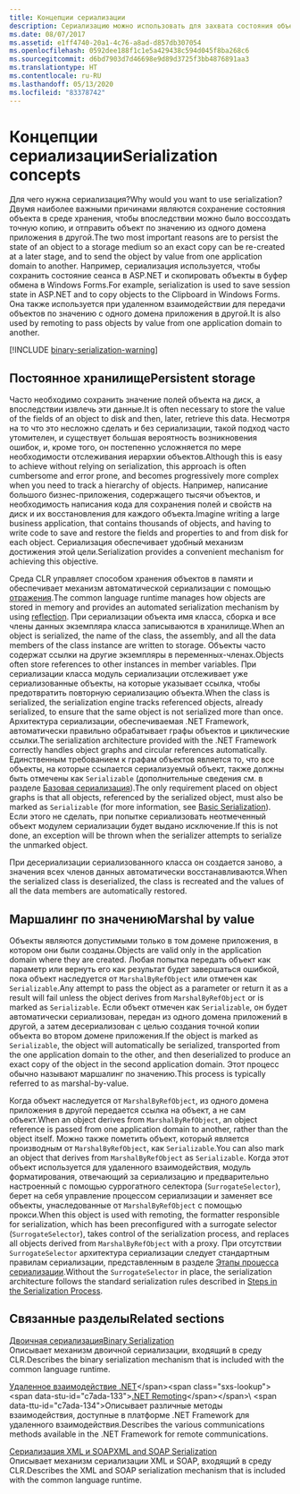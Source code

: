 ```yaml
---
title: Концепции сериализации
description: Сериализацию можно использовать для захвата состояния объекта, чтобы можно было создать копию или отправить объект по значению из одного домена приложения в другой.
ms.date: 08/07/2017
ms.assetid: e1ff4740-20a1-4c76-a8ad-d857db307054
ms.openlocfilehash: 0592dee188f1c1e5a429438c594d045f8ba268c6
ms.sourcegitcommit: d6bd7903d7d46698e9d89d3725f3bb4876891aa3
ms.translationtype: HT
ms.contentlocale: ru-RU
ms.lasthandoff: 05/13/2020
ms.locfileid: "83378742"
---
```

# <a name="serialization-concepts"></a><span data-ttu-id="c7ada-103">Концепции сериализации</span><span class="sxs-lookup"><span data-stu-id="c7ada-103">Serialization concepts</span></span>
<span data-ttu-id="c7ada-104">Для чего нужна сериализация?</span><span class="sxs-lookup"><span data-stu-id="c7ada-104">Why would you want to use serialization?</span></span> <span data-ttu-id="c7ada-105">Двумя наиболее важными причинами являются сохранение состояния объекта в среде хранения, чтобы впоследствии можно было воссоздать точную копию, и отправить объект по значению из одного домена приложения в другой.</span><span class="sxs-lookup"><span data-stu-id="c7ada-105">The two most important reasons are to persist the state of an object to a storage medium so an exact copy can be re-created at a later stage, and to send the object by value from one application domain to another.</span></span> <span data-ttu-id="c7ada-106">Например, сериализация используется, чтобы сохранить состояние сеанса в ASP.NET и скопировать объекты в буфер обмена в Windows Forms.</span><span class="sxs-lookup"><span data-stu-id="c7ada-106">For example, serialization is used to save session state in ASP.NET and to copy objects to the Clipboard in Windows Forms.</span></span> <span data-ttu-id="c7ada-107">Она также используется при удаленном взаимодействии для передачи объектов по значению с одного домена приложения в другой.</span><span class="sxs-lookup"><span data-stu-id="c7ada-107">It is also used by remoting to pass objects by value from one application domain to another.</span></span>

[!INCLUDE [binary-serialization-warning](../../../includes/binary-serialization-warning.md)]

## <a name="persistent-storage"></a><span data-ttu-id="c7ada-108">Постоянное хранилище</span><span class="sxs-lookup"><span data-stu-id="c7ada-108">Persistent storage</span></span>
<span data-ttu-id="c7ada-109">Часто необходимо сохранить значение полей объекта на диск, а впоследствии извлечь эти данные.</span><span class="sxs-lookup"><span data-stu-id="c7ada-109">It is often necessary to store the value of the fields of an object to disk and then, later, retrieve this data.</span></span> <span data-ttu-id="c7ada-110">Несмотря на то что это несложно сделать и без сериализации, такой подход часто утомителен, и существует большая вероятность возникновения ошибок, и, кроме того, он постепенно усложняется по мере необходимости отслеживания иерархии объектов.</span><span class="sxs-lookup"><span data-stu-id="c7ada-110">Although this is easy to achieve without relying on serialization, this approach is often cumbersome and error prone, and becomes progressively more complex when you need to track a hierarchy of objects.</span></span> <span data-ttu-id="c7ada-111">Например, написание большого бизнес-приложения, содержащего тысячи объектов, и необходимость написания кода для сохранения полей и свойств на диск и их восстановления для каждого объекта.</span><span class="sxs-lookup"><span data-stu-id="c7ada-111">Imagine writing a large business application, that contains thousands of objects, and having to write code to save and restore the fields and properties to and from disk for each object.</span></span> <span data-ttu-id="c7ada-112">Сериализация обеспечивает удобный механизм достижения этой цели.</span><span class="sxs-lookup"><span data-stu-id="c7ada-112">Serialization provides a convenient mechanism for achieving this objective.</span></span>

<span data-ttu-id="c7ada-113">Среда CLR управляет способом хранения объектов в памяти и обеспечивает механизм автоматической сериализации с помощью [отражения](../../../docs/framework/reflection-and-codedom/reflection.md).</span><span class="sxs-lookup"><span data-stu-id="c7ada-113">The common language runtime manages how objects are stored in memory and provides an automated serialization mechanism by using [reflection](../../../docs/framework/reflection-and-codedom/reflection.md).</span></span> <span data-ttu-id="c7ada-114">При сериализации объекта имя класса, сборка и все члены данных экземпляра класса записываются в хранилище.</span><span class="sxs-lookup"><span data-stu-id="c7ada-114">When an object is serialized, the name of the class, the assembly, and all the data members of the class instance are written to storage.</span></span> <span data-ttu-id="c7ada-115">Объекты часто содержат ссылки на другие экземпляры в переменных-членах.</span><span class="sxs-lookup"><span data-stu-id="c7ada-115">Objects often store references to other instances in member variables.</span></span> <span data-ttu-id="c7ada-116">При сериализации класса модуль сериализации отслеживает уже сериализованные объекты, на которые указывает ссылка, чтобы предотвратить повторную сериализацию объекта.</span><span class="sxs-lookup"><span data-stu-id="c7ada-116">When the class is serialized, the serialization engine tracks referenced objects, already serialized, to ensure that the same object is not serialized more than once.</span></span> <span data-ttu-id="c7ada-117">Архитектура сериализации, обеспечиваемая .NET Framework, автоматически правильно обрабатывает графы объектов и циклические ссылки.</span><span class="sxs-lookup"><span data-stu-id="c7ada-117">The serialization architecture provided with the .NET Framework correctly handles object graphs and circular references automatically.</span></span> <span data-ttu-id="c7ada-118">Единственным требованием к графам объектов является то, что все объекты, на которые ссылается сериализуемый объект, также должны быть отмечены как `Serializable` (дополнительные сведения см. в разделе [Базовая сериализация](basic-serialization.md)).</span><span class="sxs-lookup"><span data-stu-id="c7ada-118">The only requirement placed on object graphs is that all objects, referenced by the serialized object, must also be marked as `Serializable` (for more information, see [Basic Serialization](basic-serialization.md)).</span></span> <span data-ttu-id="c7ada-119">Если этого не сделать, при попытке сериализовать неотмеченный объект модулем сериализации будет выдано исключение.</span><span class="sxs-lookup"><span data-stu-id="c7ada-119">If this is not done, an exception will be thrown when the serializer attempts to serialize the unmarked object.</span></span>

<span data-ttu-id="c7ada-120">При десериализации сериализованного класса он создается заново, а значения всех членов данных автоматически восстанавливаются.</span><span class="sxs-lookup"><span data-stu-id="c7ada-120">When the serialized class is deserialized, the class is recreated and the values of all the data members are automatically restored.</span></span>

## <a name="marshal-by-value"></a><span data-ttu-id="c7ada-121">Маршалинг по значению</span><span class="sxs-lookup"><span data-stu-id="c7ada-121">Marshal by value</span></span>
<span data-ttu-id="c7ada-122">Объекты являются допустимыми только в том домене приложения, в котором они были созданы.</span><span class="sxs-lookup"><span data-stu-id="c7ada-122">Objects are valid only in the application domain where they are created.</span></span> <span data-ttu-id="c7ada-123">Любая попытка передать объект как параметр или вернуть его как результат будет завершаться ошибкой, пока объект наследуется от `MarshalByRefObject` или отмечен как `Serializable`.</span><span class="sxs-lookup"><span data-stu-id="c7ada-123">Any attempt to pass the object as a parameter or return it as a result will fail unless the object derives from `MarshalByRefObject` or is marked as `Serializable`.</span></span> <span data-ttu-id="c7ada-124">Если объект отмечен как `Serializable`, он будет автоматически сериализован, передан из одного домена приложений в другой, а затем десериализован с целью создания точной копии объекта во втором домене приложения.</span><span class="sxs-lookup"><span data-stu-id="c7ada-124">If the object is marked as `Serializable`, the object will automatically be serialized, transported from the one application domain to the other, and then deserialized to produce an exact copy of the object in the second application domain.</span></span> <span data-ttu-id="c7ada-125">Этот процесс обычно называют маршалинг по значению.</span><span class="sxs-lookup"><span data-stu-id="c7ada-125">This process is typically referred to as marshal-by-value.</span></span>

<span data-ttu-id="c7ada-126">Когда объект наследуется от `MarshalByRefObject`, из одного домена приложения в другой передается ссылка на объект, а не сам объект.</span><span class="sxs-lookup"><span data-stu-id="c7ada-126">When an object derives from `MarshalByRefObject`, an object reference is passed from one application domain to another, rather than the object itself.</span></span> <span data-ttu-id="c7ada-127">Можно также пометить объект, который является производным от `MarshalByRefObject`, как `Serializable`.</span><span class="sxs-lookup"><span data-stu-id="c7ada-127">You can also mark an object that derives from `MarshalByRefObject` as `Serializable`.</span></span> <span data-ttu-id="c7ada-128">Когда этот объект используется для удаленного взаимодействия, модуль форматирования, отвечающий за сериализацию и предварительно настроенный с помощью суррогатного селектора (`SurrogateSelector`), берет на себя управление процессом сериализации и заменяет все объекты, унаследованные от `MarshalByRefObject` с помощью прокси.</span><span class="sxs-lookup"><span data-stu-id="c7ada-128">When this object is used with remoting, the formatter responsible for serialization, which has been preconfigured with a surrogate selector (`SurrogateSelector`), takes control of the serialization process, and replaces all objects derived from `MarshalByRefObject` with a proxy.</span></span> <span data-ttu-id="c7ada-129">При отсутствии `SurrogateSelector` архитектура сериализации следует стандартным правилам сериализации, представленным в разделе [Этапы процесса сериализации](steps-in-the-serialization-process.md).</span><span class="sxs-lookup"><span data-stu-id="c7ada-129">Without the `SurrogateSelector` in place, the serialization architecture follows the standard serialization rules described in [Steps in the Serialization Process](steps-in-the-serialization-process.md).</span></span>  

## <a name="related-sections"></a><span data-ttu-id="c7ada-130">Связанные разделы</span><span class="sxs-lookup"><span data-stu-id="c7ada-130">Related sections</span></span>  
 [<span data-ttu-id="c7ada-131">Двоичная сериализация</span><span class="sxs-lookup"><span data-stu-id="c7ada-131">Binary Serialization</span></span>](../../../docs/standard/serialization/binary-serialization.md)  
 <span data-ttu-id="c7ada-132">Описывает механизм двоичной сериализации, входящий в среду CLR.</span><span class="sxs-lookup"><span data-stu-id="c7ada-132">Describes the binary serialization mechanism that is included with the common language runtime.</span></span>  
  
 <span data-ttu-id="c7ada-133">[Удаленное взаимодействие .NET](https://docs.microsoft.com/previous-versions/dotnet/netframework-4.0/72x4h507(v=vs.100))</span><span class="sxs-lookup"><span data-stu-id="c7ada-133">[.NET Remoting](https://docs.microsoft.com/previous-versions/dotnet/netframework-4.0/72x4h507(v=vs.100))</span></span>\
 <span data-ttu-id="c7ada-134">Описывает различные методы взаимодействия, доступные в платформе .NET Framework для удаленного взаимодействия.</span><span class="sxs-lookup"><span data-stu-id="c7ada-134">Describes the various communications methods available in the .NET Framework for remote communications.</span></span>  
  
 [<span data-ttu-id="c7ada-135">Сериализация XML и SOAP</span><span class="sxs-lookup"><span data-stu-id="c7ada-135">XML and SOAP Serialization</span></span>](../../../docs/standard/serialization/xml-and-soap-serialization.md)  
 <span data-ttu-id="c7ada-136">Описывает механизм сериализации XML и SOAP, входящий в среду CLR.</span><span class="sxs-lookup"><span data-stu-id="c7ada-136">Describes the XML and SOAP serialization mechanism that is included with the common language runtime.</span></span>

